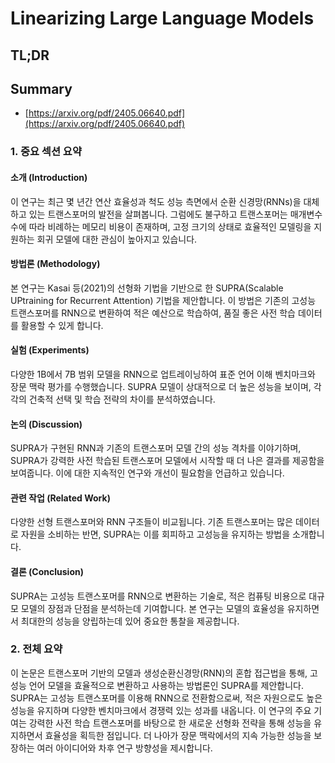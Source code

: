 # Linearizing Large Language Models
## TL;DR
## Summary
- [https://arxiv.org/pdf/2405.06640.pdf](https://arxiv.org/pdf/2405.06640.pdf)

### 1. 중요 섹션 요약

#### 소개 (Introduction)
이 연구는 최근 몇 년간 연산 효율성과 척도 성능 측면에서 순환 신경망(RNNs)을 대체하고 있는 트랜스포머의 발전을 살펴봅니다. 그럼에도 불구하고 트랜스포머는 매개변수 수에 따라 비례하는 메모리 비용이 존재하며, 고정 크기의 상태로 효율적인 모델링을 지원하는 회귀 모델에 대한 관심이 높아지고 있습니다.

#### 방법론 (Methodology)
본 연구는 Kasai 등(2021)의 선형화 기법을 기반으로 한 SUPRA(Scalable UPtraining for Recurrent Attention) 기법을 제안합니다. 이 방법은 기존의 고성능 트랜스포머를 RNN으로 변환하여 적은 예산으로 학습하여, 품질 좋은 사전 학습 데이터를 활용할 수 있게 합니다.

#### 실험 (Experiments)
다양한 1B에서 7B 범위 모델을 RNN으로 업트레이닝하여 표준 언어 이해 벤치마크와 장문 맥락 평가를 수행했습니다. SUPRA 모델이 상대적으로 더 높은 성능을 보이며, 각각의 건축적 선택 및 학습 전략의 차이를 분석하였습니다.

#### 논의 (Discussion)
SUPRA가 구현된 RNN과 기존의 트랜스포머 모델 간의 성능 격차를 이야기하며, SUPRA가 강력한 사전 학습된 트랜스포머 모델에서 시작할 때 더 나은 결과를 제공함을 보여줍니다. 이에 대한 지속적인 연구와 개선이 필요함을 언급하고 있습니다.

#### 관련 작업 (Related Work)
다양한 선형 트랜스포머와 RNN 구조들이 비교됩니다. 기존 트랜스포머는 많은 데이터로 자원을 소비하는 반면, SUPRA는 이를 회피하고 고성능을 유지하는 방법을 소개합니다.

#### 결론 (Conclusion)
SUPRA는 고성능 트랜스포머를 RNN으로 변환하는 기술로, 적은 컴퓨팅 비용으로 대규모 모델의 장점과 단점을 분석하는데 기여합니다. 본 연구는 모델의 효율성을 유지하면서 최대한의 성능을 양립하는데 있어 중요한 통찰을 제공합니다.

### 2. 전체 요약
이 논문은 트랜스포머 기반의 모델과 생성순환신경망(RNN)의 혼합 접근법을 통해, 고성능 언어 모델을 효율적으로 변환하고 사용하는 방법론인 SUPRA를 제안합니다. SUPRA는 고성능 트랜스포머를 이용해 RNN으로 전환함으로써, 적은 자원으로도 높은 성능을 유지하며 다양한 벤치마크에서 경쟁력 있는 성과를 내옵니다. 이 연구의 주요 기여는 강력한 사전 학습 트랜스포머를 바탕으로 한 새로운 선형화 전략을 통해 성능을 유지하면서 효율성을 획득한 점입니다. 더 나아가 장문 맥락에서의 지속 가능한 성능을 보장하는 여러 아이디어와 차후 연구 방향성을 제시합니다.